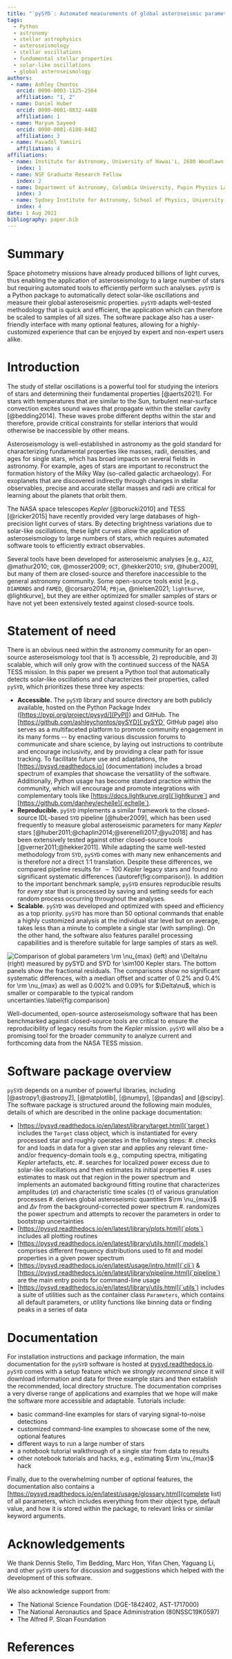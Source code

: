 ```yaml
---
title: "`pySYD`: Automated measurements of global asteroseismic parameters"
tags:
  - Python
  - astronomy
  - stellar astrophysics
  - asteroseismology
  - stellar oscillations
  - fundamental stellar properties
  - solar-like oscillations
  - global asteroseismology
authors:
 - name: Ashley Chontos
   orcid: 0000-0003-1125-2564
   affiliation: "1, 2"
 - name: Daniel Huber
   orcid: 0000-0001-8832-4488
   affiliation: 1
 - name: Maryum Sayeed 
   orcid: 0000-0001-6180-8482
   affiliation: 3
 - name: Pavadol Yamsiri
   affiliation: 4
affiliations:
 - name: Institute for Astronomy, University of Hawai'i, 2680 Woodlawn Drive, Honolulu, HI 96822, USA
   index: 1
 - name: NSF Graduate Research Fellow
   index: 2
 - name: Department of Astronomy, Columbia University, Pupin Physics Laboratories, New York, NY 10027, USA
   index: 3
 - name: Sydney Institute for Astronomy, School of Physics, University of Sydney, NSW 2006, Australia
   index: 4
date: 1 Aug 2021
bibliography: paper.bib
---
```


# Summary

Space photometry missions have already produced billions of light curves, 
thus enabling the application of asteroseismology to a large number of stars 
but requiring automated tools to efficiently perform such analyses. `pySYD` 
is a Python package to automatically detect solar-like oscillations and measure 
their global asteroseismic properties. `pySYD` adapts well-tested methodology 
that is quick and efficient, the application which can therefore be scaled to 
samples of all sizes. The software package also has a user-friendly interface 
with many optional features, allowing for a highly-customized experience that 
can be enjoyed by expert and non-expert users alike. 

# Introduction

The study of stellar oscillations is a powerful tool for studying the interiors 
of stars and determining their fundamental properties [@aerts2021]. For stars 
with temperatures that are similar to the Sun, turbulent near-surface convection 
excites sound waves that propagate within the stellar cavity [@bedding2014]. 
These waves probe different depths within the star and therefore, provide critical 
constraints for stellar interiors that would otherwise be inaccessible by other means. 

Asteroseismology is well-established in astronomy as the gold standard for 
characterizing fundamental properties like masses, radii, densities, and ages 
for single stars, which has broad impacts on several fields in astronomy. For 
example, ages of stars are important to reconstruct the formation history of 
the Milky Way (so-called galactic archaeology). For exoplanets that are discovered 
indirectly through changes in stellar observables, precise and accurate stellar 
masses and radii are critical for learning about the planets that orbit them.

The NASA space telescopes *Kepler* [@borucki2010] and TESS [@ricker2015]
have recently provided very large databases of high-precision light curves of 
stars. By detecting brightness variations due to solar-like oscillations, these 
light curves allow the application of asteroseismology to large numbers of stars, 
which requires automated software tools to efficiently extract observables. 

Several tools have been developed for asteroseismic analyses [e.g., `A2Z`, 
@mathur2010; `COR`, @mosser2009; `OCT`, @hekker2010; `SYD`, @huber2009], but 
many of them are closed-source and therefore inaccessible to the general 
astronomy community. Some open-source tools exist [e.g., `DIAMONDS` and `FAMED`, 
@corsaro2014; `PBjam`, @nielsen2021; `lightkurve`, @lightkurve], but they are 
either optimized for smaller samples of stars or have not yet been extensively 
tested against closed-source tools.

# Statement of need

There is an obvious need within the astronomy community for an open-source 
asteroseismology tool that is 1) accessible, 2) reproducible, and 3) scalable, 
which  will only grow with the continued success of the NASA TESS mission. In 
this paper we present a Python tool that automatically detects solar-like 
oscillations and characterizes their properties, called `pySYD`, 
which prioritizes these three key aspects: 

- **Accessible.** The `pySYD` library and source directory are both 
  publicly available, hosted on the Python Package Index 
  ([https://pypi.org/project/pysyd/](PyPI)) and GitHub. The 
  [https://github.com/ashleychontos/pySYD](`pySYD` GitHub page) 
  also serves as a multifaceted platform to promote community engagement 
  in its many forms -- by enacting various discussion forums to communicate 
  and share science, by laying out instructions to contribute and 
  encourage inclusivity, and by providing a clear path for issue tracking. 
  To facilitate future use and adaptations, the [https://pysyd.readthedocs.io]
  (documentation) includes a broad spectrum of examples that showcase the 
  versatility of the software. Additionally, Python usage has become 
  standard practice within the community, which will encourage and promote 
  integrations with complementary tools like [https://docs.lightkurve.org](`lightkurve`)
  and [https://github.com/danhey/echelle](`echelle`). 
- **Reproducible.** `pySYD` implements a similar framework to the closed-source IDL-based 
  `SYD` pipeline [@huber2009], which has been used frequently to measure global asteroseismic 
  parameters for many *Kepler* stars [@huber2011;@chaplin2014;@serenelli2017;@yu2018] and has 
  been extensively tested against other closed-source tools [@verner2011;@hekker2011]. While 
  adapting the same well-tested methodology from `SYD`, `pySYD` comes with many new enhancements 
  and is therefore *not* a direct 1:1 translation. Despite these differences, we compared 
  pipeline results for $\sim100$ *Kepler* legacy stars and found no significant systematic 
  differences (\autoref{fig:comparison}). In addition to the important benchmark sample, 
  `pySYD` ensures reproducible results for *every* star that is processed by saving and 
  setting seeds for each random process occurring throughout the analyses.
- **Scalable.** `pySYD` was developed and optimized with speed and efficiency as a top priority. 
  `pySYD` has more than 50 optional commands that enable a highly customized analysis at the 
  individual star level but on average, takes less than a minute to complete a single star 
  (with sampling). On the other hand, the software also features parallel processing capabilities 
  and is therefore suitable for large samples of stars as well.

![Comparison of global parameters $\rm \nu_{max}$ (left) and $\Delta\nu$ (right) 
measured by `pySYD` and `SYD` for $\sim100$ *Kepler* stars. The bottom panels 
show the fractional residuals. The comparisons show no significant systematic 
differences, with a median offset and scatter of $0.2%$ and $0.4%$ for 
$\rm \nu_{max}$ as well as $0.002%$ and $0.09%$ for $\Delta\nu\$, which 
is smaller or comparable to the typical random uncertainties.\label{fig:comparison}](comparison.png)

Well-documented, open-source asteroseismology software that has been benchmarked 
against closed-source tools are critical to ensure the reproducibility of legacy 
results from the *Kepler* mission. `pySYD` will also be a promising tool for the 
broader community to analyze current and forthcoming data from the NASA TESS mission.

# Software package overview

`pySYD` depends on a number of powerful libraries, including [](astropy) 
[@astropy1;@astropy2], [](matplotlib) [@matplotlib], [](numpy) [@numpy], 
[](pandas) [@pandas] and [](scipy) [@scipy]. The software package is structured 
around the following main modules, details of which are described in the 
online package documentation:

- [https://pysyd.readthedocs.io/en/latest/library/target.html](`target`) includes 
  the `Target` class object, which is instantiated for every processed star and 
  roughly operates in the following steps:
    #. checks for and loads in data for a given star and applies any relevant time- and/or 
       frequency-domain tools e.g., computing spectra, mitigating *Kepler* artefacts, etc.
    #. searches for localized power excess due to solar-like oscillations and then estimates 
       its initial properties 
    #. uses estimates to mask out that region in the power spectrum and implements an 
       automated background fitting routine that characterizes amplitudes ($\sigma$) and 
       characteristic time scales ($\tau$) of various granulation processes
    #. derives global asteroseismic quantities $\rm \nu_{max}$ and $\Delta\nu$ from the 
       background-corrected power spectrum
    #. randomizes the power spectrum and attempts to recover the parameters in order to 
       bootstrap uncertainties
- [https://pysyd.readthedocs.io/en/latest/library/plots.html](`plots`) includes all plotting routines
- [https://pysyd.readthedocs.io/en/latest/library/utils.html](`models`) comprises different 
  frequency distributions used to fit and model properties in a given power spectrum
- [https://pysyd.readthedocs.io/en/latest/usage/intro.html](`cli`) & 
  [https://pysyd.readthedocs.io/en/latest/library/pipeline.html](`pipeline`) are the main 
  entry points for command-line usage
- [https://pysyd.readthedocs.io/en/latest/library/utils.html](`utils`) includes a suite 
  of utilities such as the container class `Parameters`, which contains all default 
  parameters, or utility functions like binning data or finding peaks in a series of data 

# Documentation

For installation instructions and package information, the main documentation 
for the `pySYD` software is hosted at [pysyd.readthedocs.io](ReadTheDocs). `pySYD`
comes with a setup feature which we *strongly recommend* since it will download 
information and data for three example stars and then establish the recommended, 
local directory structure. The documentation comprises a very diverse range of 
applications and examples that we hope will make the software more accessible 
and adaptable. Tutorials include:

 - basic command-line examples for stars of varying signal-to-noise detections
 - customized command-line examples to showcase some of the new, optional features 
 - different ways to run a large number of stars
 - a notebook tutorial walkthrough of a single star from data to results
 - other notebook tutorials and hacks, e.g., estimating $\rm \nu_{max}$ hack

Finally, due to the overwhelming number of optional features, the documentation 
also contains a [https://pysyd.readthedocs.io/en/latest/usage/glossary.html](complete list) 
of all parameters, which includes everything from their object 
type, default value, and how it is stored within the package, to relevant links 
or similar keyword arguments.

# Acknowledgements

We thank Dennis Stello, Tim Bedding, Marc Hon, Yifan Chen, Yaguang Li, and other
`pySYD` users for discussion and suggestions which helped with the development
of this software.

We also acknowledge support from: 
- The National Science Foundation (DGE-1842402, AST-1717000)
- The National Aeronautics and Space Administration (80NSSC19K0597)
- The Alfred P. Sloan Foundation

# References

